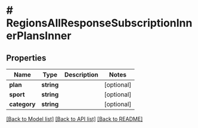 # # RegionsAllResponseSubscriptionInnerPlansInner

## Properties

Name | Type | Description | Notes
------------ | ------------- | ------------- | -------------
**plan** | **string** |  | [optional]
**sport** | **string** |  | [optional]
**category** | **string** |  | [optional]

[[Back to Model list]](../../README.md#models) [[Back to API list]](../../README.md#endpoints) [[Back to README]](../../README.md)
